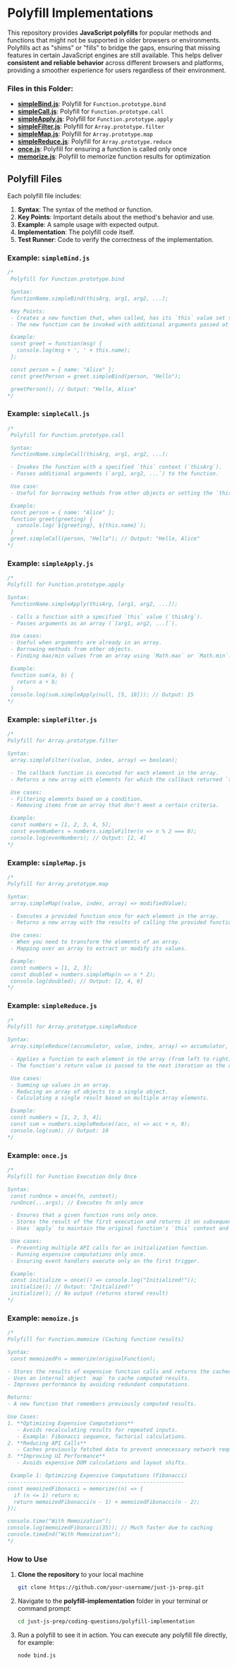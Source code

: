 # Polyfill Implementations
This repository provides **JavaScript polyfills** for popular methods and functions that might not be supported in older browsers or environments. Polyfills act as "shims" or "fills" to bridge the gaps, ensuring that missing features in certain JavaScript engines are still available. This helps deliver **consistent and reliable behavior** across different browsers and platforms, providing a smoother experience for users regardless of their environment.

### Files in this Folder:
- **[simpleBind.js](https://github.com/NandhakumarE/just-js-prep/blob/main/coding-questions/polyfill-implementation/simpleBind.js)**: Polyfill for `Function.prototype.bind`
- **[simpleCall.js](https://github.com/NandhakumarE/just-js-prep/blob/main/coding-questions/polyfill-implementation/simpleCall.js)**: Polyfill for `Function.prototype.call`
- **[simpleApply.js](https://github.com/NandhakumarE/just-js-prep/blob/main/coding-questions/polyfill-implementation/simpleApply.js)**: Polyfill for `Function.prototype.apply`
- **[simpleFilter.js](https://github.com/NandhakumarE/just-js-prep/blob/main/coding-questions/polyfill-implementation/simpleFilter.js)**: Polyfill for `Array.prototype.filter`
- **[simpleMap.js](https://github.com/NandhakumarE/just-js-prep/blob/main/coding-questions/polyfill-implementation/simpleMap.js)**: Polyfill for `Array.prototype.map`
- **[simpleReduce.js](https://github.com/NandhakumarE/just-js-prep/blob/main/coding-questions/polyfill-implementation/simpleReduce.js)**: Polyfill for `Array.prototype.reduce`
- **[once.js](https://github.com/NandhakumarE/just-js-prep/blob/main/coding-questions/polyfill-implementation/once.js)**: Polyfill for ensuring a function is called only once
- **[memorize.js](https://github.com/NandhakumarE/just-js-prep/blob/main/coding-questions/polyfill-implementation/memorize.js)**: Polyfill to memorize function results for optimization

## Polyfill Files
Each polyfill file includes:
1. **Syntax**: The syntax of the method or function.
2. **Key Points**: Important details about the method's behavior and use.
3. **Example**: A sample usage with expected output.
4. **Implementation**: The polyfill code itself.
5. **Test Runner**: Code to verify the correctness of the implementation.

### Example: `simpleBind.js`

```javascript
/*
 Polyfill for Function.prototype.bind

 Syntax:
 functionName.simpleBind(thisArg, arg1, arg2, ...);

 Key Points:
 - Creates a new function that, when called, has its `this` value set to the provided `thisArg`.
 - The new function can be invoked with additional arguments passed at call time.

 Example:
 const greet = function(msg) {
   console.log(msg + ', ' + this.name);
 };

 const person = { name: "Alice" };
 const greetPerson = greet.simpleBind(person, "Hello");

 greetPerson(); // Output: "Hello, Alice"
*/ 
```
### Example: `simpleCall.js`

```javascript
/*
 Polyfill for Function.prototype.call

 Syntax:
 functionName.simpleCall(thisArg, arg1, arg2, ...);

 - Invokes the function with a specified `this` context (`thisArg`).
 - Passes additional arguments (`arg1, arg2, ...`) to the function.

 Use case:
 - Useful for borrowing methods from other objects or setting the `this` value explicitly.

 Example:
 const person = { name: "Alice" };
 function greet(greeting) {
   console.log(`${greeting}, ${this.name}`);
 }
 greet.simpleCall(person, "Hello"); // Output: "Hello, Alice"
*/
```
### Example: `simpleApply.js`

```javascript
/*
Polyfill for Function.prototype.apply

Syntax:
 functionName.simpleApply(thisArg, [arg1, arg2, ...]);

 - Calls a function with a specified `this` value (`thisArg`).
 - Passes arguments as an array (`[arg1, arg2, ...]`).

 Use cases:
 - Useful when arguments are already in an array.
 - Borrowing methods from other objects.
 - Finding max/min values from an array using `Math.max` or `Math.min`.

 Example:
 function sum(a, b) {
   return a + b;
 }
 console.log(sum.simpleApply(null, [5, 10])); // Output: 15
*/
```
### Example: `simpleFilter.js`

```javascript
/*
Polyfill for Array.prototype.filter

Syntax:
 array.simpleFilter((value, index, array) => boolean);

 - The callback function is executed for each element in the array.
 - Returns a new array with elements for which the callback returned `true`.

 Use cases:
 - Filtering elements based on a condition.
 - Removing items from an array that don't meet a certain criteria.

 Example:
 const numbers = [1, 2, 3, 4, 5];
 const evenNumbers = numbers.simpleFilter(n => n % 2 === 0);
 console.log(evenNumbers); // Output: [2, 4]
*/
```

### Example: `simpleMap.js`

```javascript
/*
Polyfill for Array.prototype.map

Syntax:
 array.simpleMap((value, index, array) => modifiedValue);

 - Executes a provided function once for each element in the array.
 - Returns a new array with the results of calling the provided function on each element.

 Use cases:
 - When you need to transform the elements of an array.
 - Mapping over an array to extract or modify its values.

 Example:
 const numbers = [1, 2, 3];
 const doubled = numbers.simpleMap(n => n * 2);
 console.log(doubled); // Output: [2, 4, 6]
*/
```

### Example: `simpleReduce.js`

```javascript
/*
Polyfill for Array.prototype.simpleReduce

Syntax:
 array.simpleReduce((accumulator, value, index, array) => accumulator, initialValue);

 - Applies a function to each element in the array (from left to right) to reduce it to a single value.
 - The function's return value is passed to the next iteration as the accumulator.

 Use cases:
 - Summing up values in an array.
 - Reducing an array of objects to a single object.
 - Calculating a single result based on multiple array elements.

 Example:
 const numbers = [1, 2, 3, 4];
 const sum = numbers.simpleReduce((acc, n) => acc + n, 0);
 console.log(sum); // Output: 10
*/
```

### Example: `once.js`

```javascript
/*
Polyfill for Function Execution Only Once

Syntax:
 const runOnce = once(fn, context);
 runOnce(...args); // Executes fn only once

 - Ensures that a given function runs only once.
 - Stores the result of the first execution and returns it on subsequent calls.
 - Uses `apply` to maintain the original function's `this` context and arguments.

 Use cases:
 - Preventing multiple API calls for an initialization function.
 - Running expensive computations only once.
 - Ensuring event handlers execute only on the first trigger.

 Example:
 const initialize = once(() => console.log("Initialized!"));
 initialize(); // Output: "Initialized!"
 initialize(); // No output (returns stored result)
*/

```
### Example: `memoize.js`

```javascript
/*
Polyfill for Function.memoize (Caching function results)

Syntax:
 const memoizedFn = memorize(originalFunction);

- Stores the results of expensive function calls and returns the cached result when the same inputs occur again.
- Uses an internal object `map` to cache computed results.
- Improves performance by avoiding redundant computations.

Returns:
- A new function that remembers previously computed results.

Use Cases:
1. **Optimizing Expensive Computations**  
   - Avoids recalculating results for repeated inputs.  
   - Example: Fibonacci sequence, factorial calculations.  
2. **Reducing API Calls**  
   - Caches previously fetched data to prevent unnecessary network requests.  
3. **Improving UI Performance**  
   - Avoids expensive DOM calculations and layout shifts.

 Example 1: Optimizing Expensive Computations (Fibonacci)
--------------------------------------------------------
const memoizedFibonacci = memorize((n) => {
  if (n <= 1) return n;
  return memoizedFibonacci(n - 1) + memoizedFibonacci(n - 2);
});

console.time("With Memoization");
console.log(memoizedFibonacci(35)); // Much faster due to caching
console.timeEnd("With Memoization");
*/

```

### How to Use
1. **Clone the repository** to your local machine
   ```bash
   git clone https://github.com/your-username/just-js-prep.git
   ```
2. Navigate to the **polyfill-implementation** folder in your terminal or command prompt:
   ```bash
   cd just-js-prep/coding-questions/polyfill-implementation
   ```
3. Run a polyfill to see it in action. You can execute any polyfill file directly, for example: 
   ```bash
   node bind.js 
   ```


